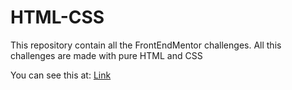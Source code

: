 # HTML-CSS
This repository contain all the FrontEndMentor challenges. 
All this challenges are made with pure HTML and CSS 

You can see this at: [Link](https://germanilu.github.io/HTML-CSS/)
